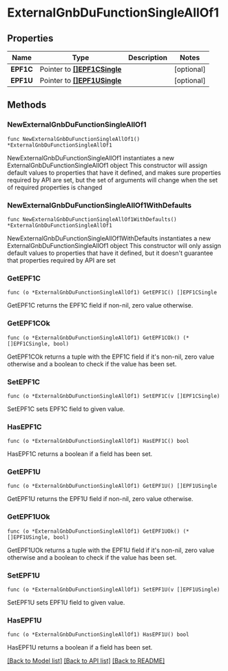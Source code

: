# ExternalGnbDuFunctionSingleAllOf1

## Properties

Name | Type | Description | Notes
------------ | ------------- | ------------- | -------------
**EPF1C** | Pointer to [**[]EPF1CSingle**](EPF1CSingle.md) |  | [optional] 
**EPF1U** | Pointer to [**[]EPF1USingle**](EPF1USingle.md) |  | [optional] 

## Methods

### NewExternalGnbDuFunctionSingleAllOf1

`func NewExternalGnbDuFunctionSingleAllOf1() *ExternalGnbDuFunctionSingleAllOf1`

NewExternalGnbDuFunctionSingleAllOf1 instantiates a new ExternalGnbDuFunctionSingleAllOf1 object
This constructor will assign default values to properties that have it defined,
and makes sure properties required by API are set, but the set of arguments
will change when the set of required properties is changed

### NewExternalGnbDuFunctionSingleAllOf1WithDefaults

`func NewExternalGnbDuFunctionSingleAllOf1WithDefaults() *ExternalGnbDuFunctionSingleAllOf1`

NewExternalGnbDuFunctionSingleAllOf1WithDefaults instantiates a new ExternalGnbDuFunctionSingleAllOf1 object
This constructor will only assign default values to properties that have it defined,
but it doesn't guarantee that properties required by API are set

### GetEPF1C

`func (o *ExternalGnbDuFunctionSingleAllOf1) GetEPF1C() []EPF1CSingle`

GetEPF1C returns the EPF1C field if non-nil, zero value otherwise.

### GetEPF1COk

`func (o *ExternalGnbDuFunctionSingleAllOf1) GetEPF1COk() (*[]EPF1CSingle, bool)`

GetEPF1COk returns a tuple with the EPF1C field if it's non-nil, zero value otherwise
and a boolean to check if the value has been set.

### SetEPF1C

`func (o *ExternalGnbDuFunctionSingleAllOf1) SetEPF1C(v []EPF1CSingle)`

SetEPF1C sets EPF1C field to given value.

### HasEPF1C

`func (o *ExternalGnbDuFunctionSingleAllOf1) HasEPF1C() bool`

HasEPF1C returns a boolean if a field has been set.

### GetEPF1U

`func (o *ExternalGnbDuFunctionSingleAllOf1) GetEPF1U() []EPF1USingle`

GetEPF1U returns the EPF1U field if non-nil, zero value otherwise.

### GetEPF1UOk

`func (o *ExternalGnbDuFunctionSingleAllOf1) GetEPF1UOk() (*[]EPF1USingle, bool)`

GetEPF1UOk returns a tuple with the EPF1U field if it's non-nil, zero value otherwise
and a boolean to check if the value has been set.

### SetEPF1U

`func (o *ExternalGnbDuFunctionSingleAllOf1) SetEPF1U(v []EPF1USingle)`

SetEPF1U sets EPF1U field to given value.

### HasEPF1U

`func (o *ExternalGnbDuFunctionSingleAllOf1) HasEPF1U() bool`

HasEPF1U returns a boolean if a field has been set.


[[Back to Model list]](../README.md#documentation-for-models) [[Back to API list]](../README.md#documentation-for-api-endpoints) [[Back to README]](../README.md)


